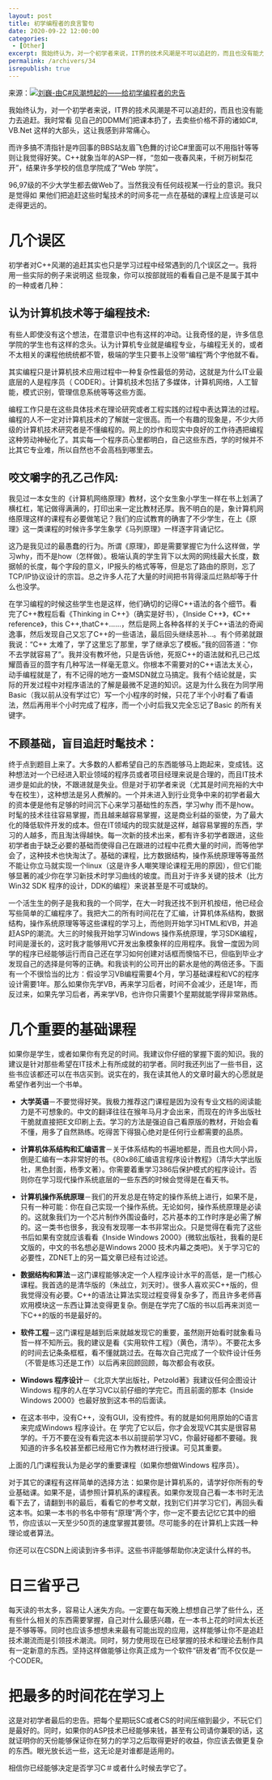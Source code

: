 ```yaml
---
layout: post
title: 初学编程者的良言警句
date: 2020-09-22 12:00:00
categories: 
 - [Other]
excerpt: 我始终认为，对一个初学者来说，IT界的技术风潮是不可以追赶的，而且也没有能力去追赶。我时常看 见自己的DDMM们把课本扔了，去卖些价格不菲的诸如C#, VB.Net 这样的大部头，这让我感到非常痛心。
permalink: /archivers/34
isrepublish: true
---
```


来源：[![刘巍-由C#风潮想起的——给初学编程者的忠告](https://img.shields.io/badge/刘巍-由C＃风潮想起的——给初学编程者的忠告-brightgreen)](https://blog.csdn.net/FlyHope2005/article/details/184527)

我始终认为，对一个初学者来说，IT界的技术风潮是不可以追赶的，而且也没有能力去追赶。我时常看 见自己的DDMM们把课本扔了，去卖些价格不菲的诸如C#, VB.Net 这样的大部头，这让我感到非常痛心。

而许多搞不清指针是咋回事的BBS站友眉飞色舞的讨论C#里面可以不用指针等等则让我觉得好笑。C&plus;&plus;就象当年的ASP一样，“忽如一夜春风来，千树万树梨花开”，结果许多学校的信息学院成了“Web 学院”。

96,97级的不少大学生都去做Web了。当然我没有任何歧视某一行业的意识。我只是觉得如 果他们把追赶这些时髦技术的时间多花一点在基础的课程上应该是可以走得更远的。

# 几个误区

初学者对C&plus;&plus;风潮的追赶其实也只是学习过程中经常遇到的几个误区之一。我将用一些实际的例子来说明这 些现象，你可以按部就班的看看自己是不是属于其中的一种或者几种：

## 认为计算机技术等于编程技术:

有些人即使没有这个想法，在潜意识中也有这样的冲动。让我奇怪的是，许多信息学院的学生也有这样的念头。认为计算机专业就是编程专业，与编程无关的，或者不太相关的课程他统统都不管，极端的学生只要书上没带“编程”两个字他就不看。

其实编程只是计算机技术应用过程中一种复杂性最低的劳动，这就是为什么IT业最底层的人是程序员（ CODER）。计算机技术包括了多媒体，计算机网络，人工智能，模式识别，管理信息系统等等这些方面。

编程工作只是在这些具体技术在理论研究或者工程实践的过程中表达算法的过程。编程的人不一定对计算机技术的了解就一定很高。而一个有趣的现象是，不少大师级的计算机技术研究者是不懂编程的。网上的炒作和现实中良好的工作待遇把编程这种劳动神秘化了。其实每一个程序员心里都明白，自己这些东西，学的时候并不比其它专业难，所以自然也不会高档到哪里去。

## 咬文嚼字的孔乙己作风:

我见过一本女生的《计算机网络原理》教材，这个女生象小学生一样在书上划满了横杠杠，笔记做得满满的，打印出来一定比教材还厚。我不明白的是，象计算机网络原理这样的课程有必要做笔记？我们的应试教育的确害了不少学生，在上《原理》这一类课程的时候许多学生象学《马列原理》一样逐字背诵记忆。

这乃是我见过的最愚蠢的行为。所谓《原理》，即是需要掌握它为什么这样做，学习why，而不是how（怎样做）。极端认真的学生背下以太网的网线最大长度，数据帧的长度，每个字段的意义，IP报头的格式等等，但是忘了路由的原则，忘了TCP/IP协议设计的宗旨。总之许多人花了大量的时间把书背得滚瓜烂熟却等于什么也没学。

在学习编程的时候这些学生也是这样，他们确切的记得C&plus;&plus;语法的各个细节。看完了C&plus;&plus;教程后看《Thinking in C&plus;&plus;》（确实是好书），《Inside C&plus;&plus;》，《C&plus;&plus; reference》，this C&plus;&plus;,thatC&plus;&plus;……，然后是网上各种各样的关于C&plus;&plus;语法的奇闻逸事，然后发现自己又忘了C&plus;&plus;的一些语法，最后回头继续恶补…。有个师弟就跟我说：“C&plus;&plus; 太难了，学了这里忘了那里，学了继承忘了模板。”我的回答道：“你不去学就容易了”。我并没有教坏他，只是告诉他，死抠C&plus;&plus;的语法就和孔已己炫耀茴香豆的茴字有几种写法一样毫无意义。你根本不需要对的C&plus;&plus;语法太关心，动手编程就是了，有不记得的地方一查MSDN就立马搞定。我有个结论就是，实际的开发过程中对程序语法的了解是最微不足道的知识。这是为什么我在为同学用Basic（我以前从没有学过它）写一个小程序的时候，只花了半个小时看了看语法，然后再用半个小时完成了程序，而一个小时后我又完全忘记了Basic 的所有关键字。

## 不顾基础，盲目追赶时髦技术：

终于点到题目上来了。大多数的人都希望自己的东西能够马上跑起来，变成钱。这种想法对一个已经进入职业领域的程序员或者项目经理来说是合理的，而且IT技术进步是如此的快，不跟进就是失业。但是对于初学者来说（尤其是时间充裕的大中专在校生），这种想法是另人费解的。一个并未进入到行业竞争中来的初学者最大的资本便是他有足够的时间沉下心来学习基础性的东西，学习why 而不是how。时髦的技术往往容易掌握，而且越来越容易掌握，这是商业利益的驱使，为了最大化的降低软件开发的成本。但在IT领域内的现实就是这样，越容易掌握的东西，学习的人越多，而且淘汰得越快。每一次新的技术出来，都有许多初学者跟进，这些初学者由于缺乏必要的基础而使得自己在跟进的过程中花费大量的时间，而等他学会了，这种技术也快淘汰了。基础的课程，比方数据结构，操作系统原理等等虽然不能让你立马就实现一个linux（这是许多人嘲笑理论课程无用的原因），但它们能够显著的减少你在学习新技术时学习曲线的坡度。而且对于许多关键的技术（比方Win32 SDK 程序的设计，DDK的编程）来说甚至是不可或缺的。

一个活生生的例子是我和我的一个同学，在大一时我还找不到开机按纽，他已经会写些简单的汇编程序了。我把大二的所有时间花在了汇编，计算机体系结构，数据结构，操作系统原理等等这些课程的学习上，而他则开始学习HTML和VB，并追赶ASP的潮流。大三的时候我开始学习Windows 操作系统原理，学习SDK编程，时间是漫长的，这时我才能够用VC开发出象模象样的应用程序。我曾一度因为同学的程序已经能够运行而自己还在学习如何创建对话框而懊恼不已，但临到毕业才发现自己的选择是何等的正确。和我谈判的公司开出的薪水是他的两倍还多。下面有一个不很恰当的比方：假设学习VB编程需要4个月，学习基础课程和VC的程序设计需要1年。那么如果你先学VB，再来学习后者，时间不会减少，还是1年，而反过来，如果先学习后者，再来学VB，也许你只需要1个星期就能学得非常熟练。

# 几个重要的基础课程

如果你是学生，或者如果你有充足的时间。我建议你仔细的掌握下面的知识。我的建议是针对那些希望在IT技术上有所成就的初学者。同时我还列出了一些书目，这些书应该都还可以在书店买到。说实在的，我在读其他人的文章时最大的心愿就是希望作者列出一个书单。

* **大学英语**－不要觉得好笑。我极力推荐这门课程是因为没有专业文档的阅读能力是不可想象的。中文的翻译往往在猴年马月才会出来，而现在的许多出版社干脆就直接把E文印刷上去。学习的方法是强迫自己看原版的教材，开始会看不懂，用多了自然熟练。吃得苦下得狠心绝对是任何行业都需要的品质。

* **计算机体系结构和汇编语言**－关于体系结构的书遍地都是，而且也大同小异，倒是汇编有一本非常好的书。《80x86汇编语言程序设计教程》（清华大学出版社，黑色封面，杨季文著）。你需要着重学习386后保护模式的程序设计。否则你在学习现代操作系统底层的一些东西的时候会觉得是在看天书。

* **计算机操作系统原理**－我们的开发总是在特定的操作系统上进行，如果不是，只有一种可能：你在自己实现一个操作系统。无论如何，操作系统原理是必读的。这就象我们为一个芯片制作外围设备时，芯片基本的工作时序是必需了解的。这一类书也很多，我没有发现哪一本书非常出众。只是觉得在看完了这些书后如果有空就应该看看《Inside Windows 2000》(微软出版社，我看的是E文版的，中文的书名想必是Windows 2000 技术内幕之类吧)。关于学习它的必要性，ZDNET上的另一篇文章已经有过论述。

* **数据结构和算法**－这门课程能够决定一个人程序设计水平的高低，是一门核心课程。我首选的是清华版的（朱战立，刘天时）。很多人喜欢买C&plus;&plus;版的，但我觉得没有必要。C&plus;&plus;的语法让算法实现过程变得复杂多了，而且许多老师喜欢用模块这一东西让算法变得更复杂。倒是在学完了C版的书以后再来浏览一下C&plus;&plus;的版的书是最好的。

* **软件工程**－这门课程是越到后来就越发现它的重要，虽然刚开始看时就象看马哲一样不知所云。我的建议是看《实用软件工程》（黄色，清华）。不要花太多的时间去记条条框框，看不懂就跳过去。在每次自己完成了一个软件设计任务（不管是练习还是工作）以后再来回顾回顾，每次都会有收获。

* **Windows 程序设计**－《北京大学出版社，Petzold著》我建议任何企图设计Windows 程序的人在学习VC以前仔细的学完它。而且前面的那本《Inside Windows 2000》也最好放到这本书的后面读。

 - 在这本书中，没有C&plus;&plus;，没有GUI，没有控件。有的就是如何用原始的C语言来完成Windows 程序设计。在 学完了它以后，你才会发现VC其实是很容易学的。千万不要在没有看完这本书以前提前学习VC，你最好碰都不要碰。我知道的许多名校甚至都已经用它作为教材进行授课。可见其重要。

上面的几门课程我认为是必学的重要课程（如果你想做Windows 程序员）。

对于其它的课程有这样简单的选择方法：如果你是计算机系的，请学好你所有的专业基础课。如果不是，请参照计算机系的课程表。如果你发现自己看一本书时无法看下去了，请翻到书的最后，看看它的参考文献，找到它们并学习它们，再回头看这本书。如果一本书的书名中带有“原理”两个字，你一定不要去记忆它其中的细节，你应该以一天至少50页的速度掌握其要领。尽可能多的在计算机上实践一种理论或者算法。

你还可以在CSDN上阅读到许多书评。这些书评能够帮助你决定读什么样的书。

# 日三省乎己

每天读的书太多，容易让人迷失方向。一定要在每天晚上想想自己学了些什么，还有些什么相关的东西需要掌握，自己对什么最感兴趣，在一本书上花的时间太长还是不够等等。同时也应该多想想未来最有可能出现的应用，这样能够让你不是追赶技术潮流而是引领技术潮流。同时，努力使用现在已经掌握的技术和理论去制作具有一定新意的东西。坚持这样做能够让你真正成为一个软件“研发者”而不仅仅是一个CODER。

# 把最多的时间花在学习上

这是对初学者最后的忠告。把每个星期玩SC或者CS的时间压缩到最少，不玩它们是最好的。同时，如果你的ASP技术已经能够来钱，甚至有公司请你兼职的话，这就证明你的天份能够保证你在努力的学习之后取得更好的收益，你应该去做更复杂的东西。眼光放长远一些，这无论是对谁都是适用的。

相信你已经能够决定是否学习C＃或者什么时候去学它了。